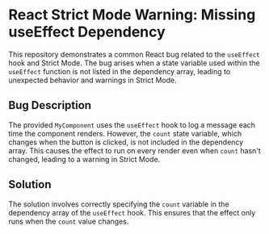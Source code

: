 # React Strict Mode Warning: Missing useEffect Dependency

This repository demonstrates a common React bug related to the `useEffect` hook and Strict Mode.  The bug arises when a state variable used within the `useEffect` function is not listed in the dependency array, leading to unexpected behavior and warnings in Strict Mode.

## Bug Description

The provided `MyComponent` uses the `useEffect` hook to log a message each time the component renders.  However, the `count` state variable, which changes when the button is clicked, is not included in the dependency array. This causes the effect to run on every render even when `count` hasn't changed, leading to a warning in Strict Mode. 

## Solution

The solution involves correctly specifying the `count` variable in the dependency array of the `useEffect` hook. This ensures that the effect only runs when the `count` value changes.